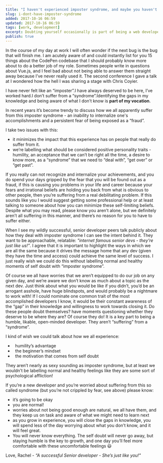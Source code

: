 ```yaml
---
title: "I haven't experienced imposter syndrome, and maybe you haven't either"
slug: i-dont-have-imposter-syndrome
added: 2017-10-16 06:59
updated: 2017-10-16 06:59
tags: [work, development]
excerpt: Doubting yourself occasionally is part of being a web developer.
publish: true
---
```


In the course of my day at work I will often wonder if the next bug is the bug that will finish me. I am acutely aware of and could instantly list for you 15 things about the CodePen codebase that I should probably know more about to do a better job of my role. Sometimes people write in questions about Vue.js, and I feel bad about not being able to answer them straight away because I’ve never really used it. The second conference I gave a talk at I wondered how the hell I was sharing a stage with Chris Coyier.

I have never felt like an “imposter”.I have always deserved to be here, I’ve worked hard.I don’t suffer from a “syndrome”.Identifying the gaps in my knowledge and being aware of what I don’t know is **part of my vocation**.

In recent years it’s become trendy to discuss how we all apparently suffer from this imposter syndrome - an inability to internalize one's accomplishments and a persistent fear of being exposed as a “fraud”.

I take two issues with this:
- it minimizes the impact that this experience has on people that really do suffer from it.
- we’re labelling what should be considered positive personality traits - humility, an acceptance that we can’t be right all the time, a desire to know more, as a “syndrome” that we need to “deal with”, “get over” or “get past”.

If you really can not recognize and internalize your achievements, and you do spend your days gripped by the fear that you will be found out as a fraud, if this is causing you problems in your life and career because your fears and irrational beliefs are holding you back from what is obvious to other people, then you’re suffering from a real debilitating problem. If this sounds like you I would suggest getting some professional help or at least talking to someone about how you can minimize these self-limiting beliefs. Despite what you may read, please know you aren’t alone, but we definitely aren’t all suffering in this manner, and there’s no reason for you to have to suffer either.

When I see my wildly successful, senior developer peers talk publicly about how they deal with imposter syndrome I can see the intent behind it. They want to be approachable, relatable: _"internet famous senior devs - they’re just like us!”_. I agree that it is important to highlight the ways in which we are all the same because it drives the message home that any dev (given they have the time and access) could achieve the same level of success. I just really wish we could do this without labelling normal and healthy moments of self doubt with “imposter syndrome”.

Of course we all have worries that we aren’t equipped to do our job on any given day, and we’re aware we don’t know as much about a topic as the next dev. Just think about what you would be like if you didn’t, you’d be an arrogant asshole, have huge blindspots, and would probably be a nightmare to work with! If I could nominate one common trait of the most accomplished developers I know, it would be their constant awareness of the “gap” in their knowledge and willingness to work towards closing it. Do these people doubt themselves? have moments questioning whether they deserve to be where they are? Of course they do! It is a key part to being a humble, likable, open-minded developer. They aren’t “suffering” from a “syndrome”.

I kind of wish we could talk about how we all experience:
-   humility’s advantage
-   the beginner’s mindset
-   the motivation that comes from self doubt

They aren’t nearly as sexy sounding as imposter syndrome, but at least we wouldn’t be labelling normal and healthy feelings like they are some sort of psychological affliction!

If you’re a new developer and you’re worried about suffering from this so called syndrome (but you’re not crippled by fear, see above) please know:
- it’s going to be okay
- you are normal!
- worries about not being good enough are natural, we all have them, and they keep us on task and aware of what we might need to learn next
- as you grow in experience, you will close the gaps in knowledge, you will spend less of the day worrying about what you don’t know, and it will feel great.
- You will never know everything. The self doubt will never go away, but staying humble is the key to growth, and one day you’ll feel more comfortable with these uncomfortable feelings 😃

Love, Rachel - _“A successful Senior developer - She’s just like you!"_
